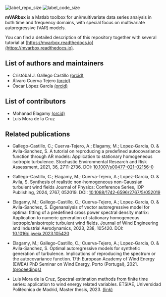 ![label_repo_size](https://img.shields.io/github/repo-size/arya-upm/mVARbox?color=green&style=plastic)
![label_code_size](https://img.shields.io/github/languages/code-size/arya-upm/mVARbox?color=yellow&style=plastic)





**mVARbox** is a Matlab toolbox for uni/multivariate data series analysis in both time and frequency domains, with special focus on multivariate autoregressive (VAR) models. 

You can find a detailed description of this repository together with several tutorial at [https://mvarbox.readthedocs.io](https://mvarbox.readthedocs.io).





## List of authors and maintainers

- Cristóbal J. Gallego Castillo [(orcid)](https://orcid.org/0000-0002-8249-5179)
- Álvaro Cuerva Tejero [(orcid)](https://orcid.org/0000-0002-1690-1634)
- Óscar López García [(orcid)](https://orcid.org/0000-0002-0209-2469)





## List of contributors

- Mohanad Elagamy [(orcid)](https://orcid.org/0000-0001-8427-0195)
- Luis Mora de la Cruz





## Related publications

- Gallego-Castillo, C.; Cuerva-Tejero, A.; Elagamy, M.; Lopez-Garcia, O. & Avila-Sanchez, S. A tutorial on reproducing a predefined autocovariance function through AR models: Application to stationary homogeneous isotropic turbulence. Stochastic Environmental Research and Risk Assessment, 2021, 36, 2711-2736. DOI: [10.1007/s00477-021-02156-0](https://link.springer.com/article/10.1007/s00477-021-02156-0)

- Gallego-Castillo, C.; Elagamy, M.; Cuerva-Tejero, A.; Lopez-Garcia, O. & Avila, S. Synthesis of realistic non-homogeneous non-Gaussian turbulent wind fields Journal of Physics: Conference Series, IOP Publishing, 2024, 2767, 052019. DOI: [10.1088/1742-6596/2767/5/052019](https://iopscience.iop.org/article/10.1088/1742-6596/2767/5/052019)

- Elagamy, M.; Gallego-Castillo, C.; Cuerva-Tejero, A.; Lopez-Garcia, O. & Avila-Sanchez, S. Eigenanalysis of vector autoregressive model for optimal fitting of a predefined cross power spectral density matrix: Application to numeric generation of stationary homogeneous isotropic/anisotropic turbulent wind fields. Journal of Wind Engineering and Industrial Aerodynamics, 2023, 238, 105420. DOI: [10.1016/j.jweia.2023.105420](https://doi.org/10.1016/j.jweia.2023.105420)

- Elagamy, M.; Gallego-Castillo, C.; Cuerva-Tejero, A.; Lopez-Garcia, O. & Avila-Sanchez, S. Optimal autoregressive models for synthetic generation of turbulence. Implications of reproducing the spectrum or the autocovariance function. 17th European Academy of Wind Energy (EWEA) PhD Seminar on Wind Energy, Porto (Portugal), 2021. [(proceedings)](https://phd2021.eawe.eu/proceedings/)

- Luis Mora de la Cruz, Spectral estimation methods from finite time series: application to wind energy related variables. ETSIAE, Universidad Politécnica de Madrid, Master thesis, 2023. [(link)](https://oa.upm.es/73226/)





